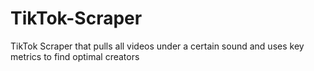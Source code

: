 # TikTok-Scraper
TikTok Scraper that pulls all videos under a certain sound and uses key metrics to find optimal creators
